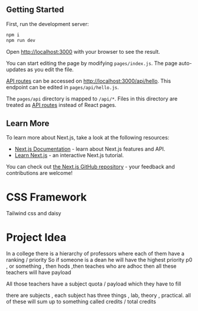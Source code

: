 

## Getting Started

First, run the development server:

```bash
npm i 
npm run dev


```

Open [http://localhost:3000](http://localhost:3000) with your browser to see the result.

You can start editing the page by modifying `pages/index.js`. The page auto-updates as you edit the file.

[API routes](https://nextjs.org/docs/api-routes/introduction) can be accessed on [http://localhost:3000/api/hello](http://localhost:3000/api/hello). This endpoint can be edited in `pages/api/hello.js`.

The `pages/api` directory is mapped to `/api/*`. Files in this directory are treated as [API routes](https://nextjs.org/docs/api-routes/introduction) instead of React pages.

## Learn More

To learn more about Next.js, take a look at the following resources:

- [Next.js Documentation](https://nextjs.org/docs) - learn about Next.js features and API.
- [Learn Next.js](https://nextjs.org/learn) - an interactive Next.js tutorial.

You can check out [the Next.js GitHub repository](https://github.com/vercel/next.js/) - your feedback and contributions are welcome!

# CSS Framework 
Tailwind css and daisy 


# Project Idea 

In a college there is a hierarchy of professors where each of them have a ranking / priority 
So if someone is a dean he will have the highest priority p0 , or something , then hods ,then 
teaches who are adhoc then all these teachers will have payload 

All those teachers have a subject quota / payload which they have to fill 

there are subjects , each subject has three things , lab, theory , practical. all of these will sum 
up to something called credits / total credits 

